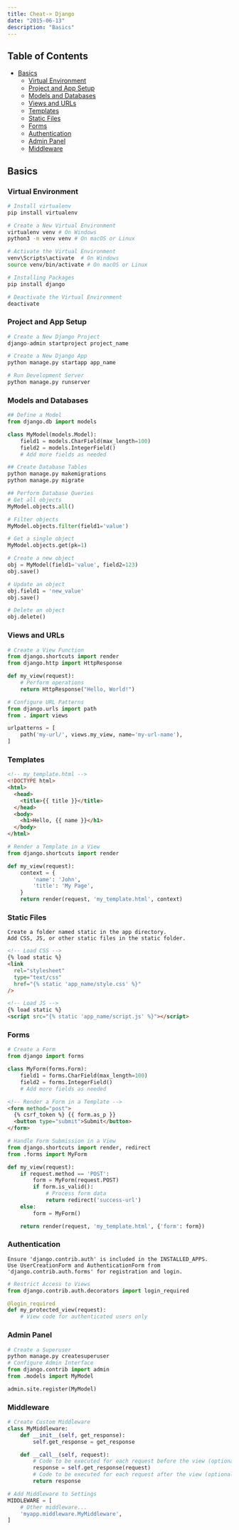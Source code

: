 ```yaml
---
title: Cheat-> Django
date: "2015-06-13"
description: "Basics"
---
```


## Table of Contents

- [Basics](#basics)
  - [Virtual Environment](#virtual-environment)
  - [Project and App Setup](#project-and-app-setup)
  - [Models and Databases](#models-and-databases)
  - [Views and URLs](#views-and-urls)
  - [Templates](#templates)
  - [Static Files](#static-files)
  - [Forms](#forms)
  - [Authentication](#authentication)
  - [Admin Panel](#admin-panel)
  - [Middleware](#middleware)

## Basics

### Virtual Environment

```bash
# Install virtualenv
pip install virtualenv

# Create a New Virtual Environment
virtualenv venv # On Windows
python3 -m venv venv # On macOS or Linux

# Activate the Virtual Environment
venv\Scripts\activate  # On Windows
source venv/bin/activate # On macOS or Linux

# Installing Packages
pip install django

# Deactivate the Virtual Environment
deactivate

```

### Project and App Setup

```python
# Create a New Django Project
django-admin startproject project_name

# Create a New Django App
python manage.py startapp app_name

# Run Development Server
python manage.py runserver

```

### Models and Databases

```python
## Define a Model
from django.db import models

class MyModel(models.Model):
    field1 = models.CharField(max_length=100)
    field2 = models.IntegerField()
    # Add more fields as needed

## Create Database Tables
python manage.py makemigrations
python manage.py migrate

## Perform Database Queries
# Get all objects
MyModel.objects.all()

# Filter objects
MyModel.objects.filter(field1='value')

# Get a single object
MyModel.objects.get(pk=1)

# Create a new object
obj = MyModel(field1='value', field2=123)
obj.save()

# Update an object
obj.field1 = 'new_value'
obj.save()

# Delete an object
obj.delete()

```

### Views and URLs

```python
# Create a View Function
from django.shortcuts import render
from django.http import HttpResponse

def my_view(request):
    # Perform operations
    return HttpResponse("Hello, World!")

# Configure URL Patterns
from django.urls import path
from . import views

urlpatterns = [
    path('my-url/', views.my_view, name='my-url-name'),
]

```

### Templates

```html
<!-- my_template.html -->
<!DOCTYPE html>
<html>
  <head>
    <title>{{ title }}</title>
  </head>
  <body>
    <h1>Hello, {{ name }}</h1>
  </body>
</html>
```

```python
# Render a Template in a View
from django.shortcuts import render

def my_view(request):
    context = {
        'name': 'John',
        'title': 'My Page',
    }
    return render(request, 'my_template.html', context)

```

### Static Files

    Create a folder named static in the app directory.
    Add CSS, JS, or other static files in the static folder.

```html
<!-- Load CSS -->
{% load static %}
<link
  rel="stylesheet"
  type="text/css"
  href="{% static 'app_name/style.css' %}"
/>

<!-- Load JS -->
{% load static %}
<script src="{% static 'app_name/script.js' %}"></script>
```

### Forms

```python
# Create a Form
from django import forms

class MyForm(forms.Form):
    field1 = forms.CharField(max_length=100)
    field2 = forms.IntegerField()
    # Add more fields as needed

```

```html
<!-- Render a Form in a Template -->
<form method="post">
  {% csrf_token %} {{ form.as_p }}
  <button type="submit">Submit</button>
</form>
```

```python
# Handle Form Submission in a View
from django.shortcuts import render, redirect
from .forms import MyForm

def my_view(request):
    if request.method == 'POST':
        form = MyForm(request.POST)
        if form.is_valid():
            # Process form data
            return redirect('success-url')
    else:
        form = MyForm()

    return render(request, 'my_template.html', {'form': form})

```

### Authentication

    Ensure 'django.contrib.auth' is included in the INSTALLED_APPS.
    Use UserCreationForm and AuthenticationForm from 'django.contrib.auth.forms' for registration and login.

```python
# Restrict Access to Views
from django.contrib.auth.decorators import login_required

@login_required
def my_protected_view(request):
    # View code for authenticated users only

```

### Admin Panel

```python
# Create a Superuser
python manage.py createsuperuser
# Configure Admin Interface
from django.contrib import admin
from .models import MyModel

admin.site.register(MyModel)

```

### Middleware

```python
# Create Custom Middleware
class MyMiddleware:
    def __init__(self, get_response):
        self.get_response = get_response

    def __call__(self, request):
        # Code to be executed for each request before the view (optional)
        response = self.get_response(request)
        # Code to be executed for each request after the view (optional)
        return response

# Add Middleware to Settings
MIDDLEWARE = [
    # Other middleware...
    'myapp.middleware.MyMiddleware',
]

```

